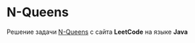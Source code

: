 # N-Queens
Решение задачи [N-Queens](https://leetcode.com/problems/n-queens/) с сайта **LeetCode** на языке **Java**
